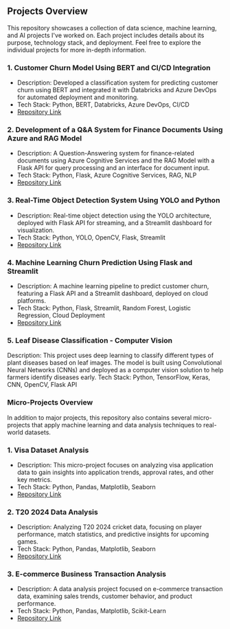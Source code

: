 ## Projects Overview

This repository showcases a collection of data science, machine learning, and AI projects I've worked on. Each project includes details about its purpose, technology stack, and deployment. Feel free to explore the individual projects for more in-depth information.

### 1. Customer Churn Model Using BERT and CI/CD Integration
   - Description: Developed a classification system for predicting customer churn using BERT and integrated it with Databricks and Azure DevOps for automated deployment and monitoring.
   - Tech Stack: Python, BERT, Databricks, Azure DevOps, CI/CD
   - [Repository Link](https://github.com/sagarputhalapattu/projects/tree/main/Customer_Churn_Model_using_BERT_CICD_Integration) 

### 2. Development of a Q&A System for Finance Documents Using Azure and RAG Model
   - Description: A Question-Answering system for finance-related documents using Azure Cognitive Services and the RAG Model with a Flask API for query processing and an interface for document input.
   - Tech Stack: Python, Flask, Azure Cognitive Services, RAG, NLP
   - [Repository Link]( https://github.com/sagarputhalapattu/projects/tree/main/LangChan_LLM_RAG)

### 3. Real-Time Object Detection System Using YOLO and Python
   - Description: Real-time object detection using the YOLO architecture, deployed with Flask API for streaming, and a Streamlit dashboard for visualization.
   - Tech Stack: Python, YOLO, OpenCV, Flask, Streamlit
   - [Repository Link]( https://github.com/sagarputhalapattu/projects/tree/main/files)

### 4. Machine Learning Churn Prediction Using Flask and Streamlit
   - Description: A machine learning pipeline to predict customer churn, featuring a Flask API and a Streamlit dashboard, deployed on cloud platforms.
   - Tech Stack: Python, Flask, Streamlit, Random Forest, Logistic Regression, Cloud Deployment
   - [Repository Link]( https://github.com/sagarputhalapattu/projects/tree/main/ML_churn_Using_Flask_streamlit/app_folder)

### 5. Leaf Disease Classification - Computer Vision
Description: This project uses deep learning to classify different types of plant diseases based on leaf images. The model is built using Convolutional Neural Networks (CNNs) and deployed as a computer vision solution to help farmers identify diseases early.
Tech Stack: Python, TensorFlow, Keras, CNN, OpenCV, Flask API

### Micro-Projects Overview

In addition to major projects, this repository also contains several micro-projects that apply machine learning and data analysis techniques to real-world datasets.

### 1. Visa Dataset Analysis
   - Description: This micro-project focuses on analyzing visa application data to gain insights into application trends, approval rates, and other key metrics.
   - Tech Stack: Python, Pandas, Matplotlib, Seaborn
   - [Repository Link](https://github.com/sagarputhalapattu/visa-dataset-analysis)

### 2. T20 2024 Data Analysis
   - Description: Analyzing T20 2024 cricket data, focusing on player performance, match statistics, and predictive insights for upcoming games.
   - Tech Stack: Python, Pandas, Matplotlib, Seaborn
   - [Repository Link](https://github.com/sagarputhalapattu/t20-2024-data-analysis)

### 3. E-commerce Business Transaction Analysis
   - Description: A data analysis project focused on e-commerce transaction data, examining sales trends, customer behavior, and product performance.
   - Tech Stack: Python, Pandas, Matplotlib, Scikit-Learn
   - [Repository Link](https://github.com/sagarputhalapattu/ecommerce-transaction-analysis)
